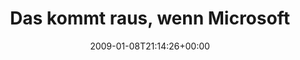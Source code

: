---
retweeted: false
source: <a href="http://twitter.com" rel="nofollow">Twitter Web Client</a>
entities:
  hashtags: []
  symbols: []
  user_mentions: []
  urls: []
display_text_range:
- '0'
- '79'
favorite_count: '0'
id_str: '1105238953'
truncated: false
retweet_count: '0'
id: '1105238953'
created_at: Thu Jan 08 21:14:26 +0000 2009
favorited: false
full_text: 'Das kommt raus, wenn Microsoft Geld investiert: (Festhalten!) http://bit.ly/69q'
lang: de
tags:
- pesos:twitter
date: '2009-01-08T21:14:26+00:00'
src: https://twitter.com/bascht/status/1105238953
original_url: https://twitter.com/bascht/status/1105238953
type: twitter_tweet
text: 'Das kommt raus, wenn Microsoft Geld investiert: (Festhalten!) http://bit.ly/69q'
title: 'Das kommt raus, wenn Microsoft '

---